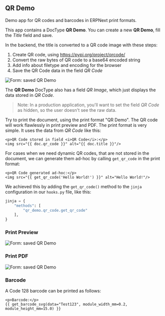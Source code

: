 ## QR Demo

Demo app for QR codes and barcodes in ERPNext print formats.

This app contains a DocType **QR Demo**. You can create a new **QR Demo**, fill the _Title_ field and save.

In the backend, the title is converted to a QR code image with these steps:

1. Create QR code, using https://pypi.org/project/qrcode/
2. Convert the raw bytes of QR code to a base64 encoded string
3. Add info about filetype and encoding for the browser
4. Save the QR Code data in the field _QR Code_

![Form: saved QR Demo](img/form.png)

The **QR Demo** DocType also has a field _QR Image_, which just displays the data stored in _QR Code_.

> Note: In a production application, you'll want to set the field _QR Code_ as hidden, so the user doesn't see the raw data.

Try to print the document, using the print format "QR Demo". The QR code will work flawlessly in print preview and PDF. The print format is very simple. It uses the data from _QR Code_ like this:

```jinja
<p>QR Code stored in field <i>QR Code</i>:</p>
<img src="{{ doc.qr_code }}" alt="{{ doc.title }}"/>
```

For cases when we need dynamic QR codes, that are not stored in the document, we can generate them ad-hoc by calling `get_qr_code` in the print format:

```jinja
<p>QR Code generated ad-hoc:</p>
<img src="{{ get_qr_code('Hello World!') }}" alt="Hello World!"/>
```

We achieved this by adding the `get_qr_code()` method to the `jinja` configuration in our `hooks.py` file, like this:

```python
jinja = {
	"methods": [
		"qr_demo.qr_code.get_qr_code"
	],
}
```

### Print Preview
![Form: saved QR Demo](img/print_preview.png)

### Print PDF
![Form: saved QR Demo](img/print_pdf.png)

### Barcode

A Code 128 barcode can be printed as follows:

```jinja
<p>Barcode:</p>
{{ get_barcode_svg(data="Test123", module_width_mm=0.2, module_height_mm=15.0) }}
```
